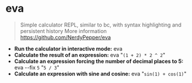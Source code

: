 # eva
> Simple calculator REPL, similar to bc, with syntax highlighting and persistent history
> More information <https://github.com/NerdyPepper/eva>
- **Run the calculator in interactive mode:**
eva
- **Calculate the result of an expression:**
eva "`(1 + 2) * 2 ^ 2`"
- **Calculate an expression forcing the number of decimal places to 5:**
eva --fix `5` "`5 / 3`"
- **Calculate an expression with sine and cosine:**
eva "`sin(1) + cos(1)`"

